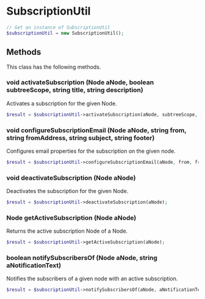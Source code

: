 # SubscriptionUtil

```php
// Get an instance of SubscriptionUtil
$subscriptionUtil = new SubscriptionUtil();
```


## Methods
This class has the following methods.


### void activateSubscription (Node aNode, boolean subtreeScope, string title, string description)
Activates a subscription for the given Node.

```php
$result = $subscriptionUtil->activateSubscription(aNode, subtreeScope, title, description);
```


### void configureSubscriptionEmail (Node aNode, string from, string fromAddress, string subject, string footer)
Configures email properties for the subscription on the given node.

```php
$result = $subscriptionUtil->configureSubscriptionEmail(aNode, from, fromAddress, subject, footer);
```


### void deactivateSubscription (Node aNode)
Deactivates the subscription for the given Node.

```php
$result = $subscriptionUtil->deactivateSubscription(aNode);
```


### Node getActiveSubscription (Node aNode)
Returns the active subscription Node of a Node.

```php
$result = $subscriptionUtil->getActiveSubscription(aNode);
```


### boolean notifySubscribersOf (Node aNode, string aNotificationText)
Notifies the subscribers of a given node with an active subscription.

```php
$result = $subscriptionUtil->notifySubscribersOf(aNode, aNotificationText);
```

